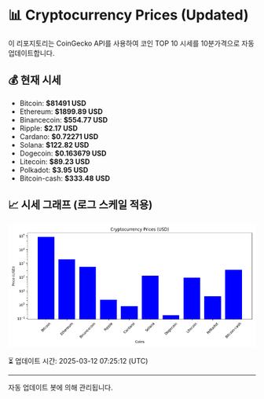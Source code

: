 
# 📊 Cryptocurrency Prices (Updated)

이 리포지토리는 CoinGecko API를 사용하여 코인 TOP 10 시세를 10분가격으로 자동 업데이트합니다.

## 💰 현재 시세
- Bitcoin: **$81491 USD**
- Ethereum: **$1899.89 USD**
- Binancecoin: **$554.77 USD**
- Ripple: **$2.17 USD**
- Cardano: **$0.72271 USD**
- Solana: **$122.82 USD**
- Dogecoin: **$0.163679 USD**
- Litecoin: **$89.23 USD**
- Polkadot: **$3.95 USD**
- Bitcoin-cash: **$333.48 USD**

## 📈 시세 그래프 (로그 스케일 적용)
![Crypto Prices](crypto_prices.png)

⏳ 업데이트 시간: 2025-03-12 07:25:12 (UTC)

---
자동 업데이트 봇에 의해 관리됩니다.

